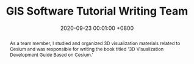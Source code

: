 ---
title:          'GIS Software Tutorial Writing Team'
date:           2020-09-23 00:01:00 +0800
selected:       true
pub:            ""
pub_date:       "2020.09 - 2021.08"
abstract: >-
  As a team member, I studied and organized 3D visualization materials related to Cesium and was responsible for writing the book titled '3D Visualization Development Guide Based on Cesium.'

cover:          assets/images/covers/cesium.gif
authors:
  - Guided by Associate Professor Yuejin Deng from Wuhan University

# links:
#   eBook: https://www.taylorfrancis.com/books/mono/10.1201/9781003486060/ubiquitous-point-cloud-bisheng-yang-zhen-dong-fuxun-liang-xiaoxin-mi
---